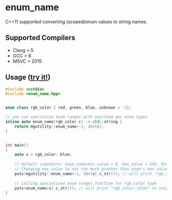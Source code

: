 # enum_name
C++11 supported converting (scoped)enum values to string names.

## Supported Compilers
* Clang > 5
* GCC > 8
* MSVC > 2015

## Usage ([try it!](https://godbolt.org/z/x717sK7s8))
```C++
#include <cstdio>
#include <enum_name.hpp>


enum class rgb_color { red, green, blue, unknown = -1};

// you can specialize enum ranges with overload per enum types
inline auto enum_name(rgb_color c) -> std::string {
    return mgutility::enum_name<-1, 10>(c);
}


int main()
{
    auto x = rgb_color::blue;
    
    // default signature: enum_name<min_value = 0, max_value = 256, Enum typename>(Enum&&) 
    // Changing max_value to not too much greater than enum's max value, it will compiles faster
    puts(mgutility::enum_name<-1, 10>(x).c_str()); // will print "rgb_color::blue" to output
    
    // calling specialized enum ranges function for rgb_color type
    puts(enum_name(x).c_str()); // will print "rgb_color::blue" to output
}

```
